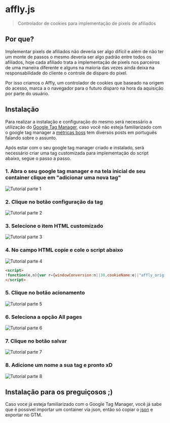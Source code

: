 # affly.js

> Controlador de cookies para implementação de pixels de afiliados

## Por que?
Implementar pixels de afiliados não deveria ser algo difícil e além de não ter um monte de passos o mesmo deveria ser algo padrão entre todos os afiliados, hoje cada afiliado trata a implementação de pixels nos parceiros de uma maneira diferente e alguns na maioria das vezes ainda deixa na responsabilidade do cliente o controle de disparo do pixel.

Por isso criamos o Affly, um controlador de cookies que baseado na origem do acesso, marca a o navegador para o futuro disparo na hora da aquisição por parte do usuário.

## Instalação

Para realizar a instalação e configuração do mesmo será necessário a utilização do [Google Tag Manager](googletagmanager.com), caso você não esteja familiarizado com o google tag manager a [métricas boss](http://metricasboss.com.br/google-tag-manager/?utm_source=github&utm_medium=documentacao) tem diversos posts em português falando sobre o assunto.

Após estar com o seu google tag manager criado e instalado, será necessário criar uma tag customizada para implementação do script abaixo, segue o passo a passo.


### 1.  Abra o seu google tag manager e na tela inicial de seu container clique em "adicionar uma nova tag"
![Tutorial parte 1](http://metricasboss.com.br/img/affly/affly-tutorial.png)

### 2.  Clique no botão configuração da tag
![Tutorial parte 2](http://metricasboss.com.br/img/affly/affly-tutorial-2.png)

### 3.  Selecione o item HTML customizado
![Tutorial parte 3](http://metricasboss.com.br/img/affly/affly-tutorial-3.png)

### 4.  No campo HTML copie e cole o script abaixo
![Tutorial parte 4](http://metricasboss.com.br/img/affly/affly-tutorial-4.png)

``` html
<script>
!function(e,n){var r={windowConversion:n||30,cookieName:e||"affly_origin"},o=function(){var e={};window.location.href.replace(/[?&]+([^=&]+)=([^&]*)/gi,function(n,r,o){e[r]=o});return e},t=o(),i=function(){if(t.utm_source){var e=new Date;e.setTime(e.getTime()+24*r.windowConversion*60*60*1e3);var n="expires="+e.toUTCString();return document.cookie="affly_origin="+t.utm_source+";"+n+";path=/"}return!1},u=function(){return document.cookie="affly_origin=;expires=Thu, 01 Jan 1970 00:00:01 GMT;"},c=function(){for(var e=document.cookie.split(";"),n=0;n<e.length;n++){for(var o=e[n];" "==o.charAt(0);)o=o.substring(1);if(0==o.indexOf(r.cookieName))return o.substring(name.length,o.length)}return!1},f=function(){var e=document.referrer,n=new RegExp("(https|http)://www.google.com.br");return!!n.test(e)&&!!("google"===t.utm_source&&"cpc"===t.utm_medium||t.gclid)},a=function(){c()?f()&&u():i()};return a()}();
</script>
```

### 5. Clique no botão acionamento
![Tutorial parte 5](http://metricasboss.com.br/img/affly/affly-tutorial-5.png)

### 6. Seleciona a opção All pages
![Tutorial parte 6](http://metricasboss.com.br/img/affly/affly-tutorial-6.png)

### 7. Clique no botão salvar
![Tutorial parte 7](http://metricasboss.com.br/img/affly/affly-tutorial-7.png)

### 8. Adicione um nome a sua tag e pronto xD
![Tutorial parte 8](http://metricasboss.com.br/img/affly/affly-tutorial-8.png)

## Instalação para os preguiçosos ;)
Caso voce já esteja familiarizado com o Google Tag Manager, você já sabe que é possível importar um container via json, então só copiar o [json](https://github.com/metricasboss/affly/blob/master/export/GTM-MC32K4F_v1.json) e exportar no GTM.
